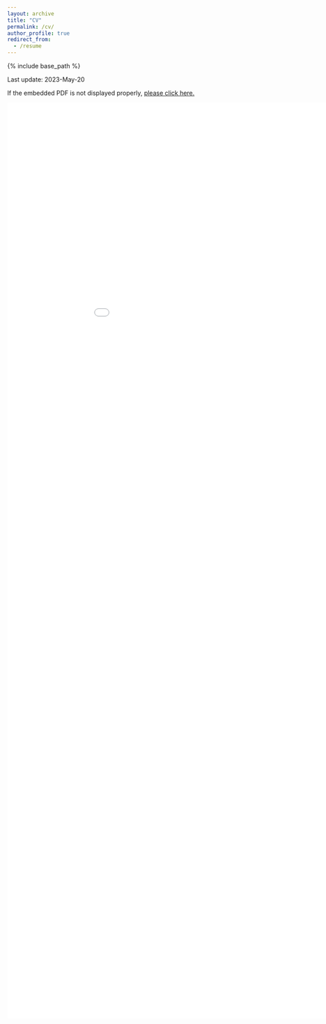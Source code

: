 ```yaml
---
layout: archive
title: "CV"
permalink: /cv/
author_profile: true
redirect_from:
  - /resume
---
```

{% include base_path %}

Last update: 2023-May-20

If the embedded PDF is not displayed properly, <a href="http://danielsarj.github.io/files/DanielAraujo_CV_latest.pdf">please click here.</a>

<embed src="/files/DanielAraujo_CV_latest.pdf" width="1000px" height="2100px" />
